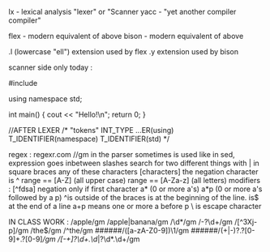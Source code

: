 lx - lexical analysis "lexer" or "Scanner
yacc - "yet another compiler compiler"

flex - modern equivalent of above
bison - modern equivalent of above

.l (lowercase "ell") extension used by flex
.y extension used by bison

scanner side only today : 

#include<iostream>

using namespace std;

int main()
{
  cout << "Hello!\n";
  return 0;
}

//AFTER LEXER
/*
"tokens"
INT_TYPE ...ER(using) T_IDENTIFIER(namespace) T_IDENTIFIER(std)
*/

regex :
regexr.com
//gm in the parser sometimes is used like in sed, expression goes inbetween slashes
search for two different things with | 
in square braces any of these characters [characters]
the negation character is ^
range == [A-Z] (all upper case)
range == [A-Za-z] (all letters)
modifiers : 
[^fdsa] negation only if first character
a* (0 or more a's)
a*p (0 or more a's followed by a p)
^is outside of the braces is at the beginning of the line.
is$ at the end of a line
a+p means one or more a before p
\ is escape character

IN CLASS WORK :
/apple/gm
/apple|banana/gm
/\d*/gm
/-?\d+/gm
/[^3Xj-p]/gm
/the$/gm
/^the/gm
######/([a-zA-Z0-9])\1/gm
######/(\+|-)?\.?[0-9]+\.?[0-9]*/gm
/[-+]?\d+\.\d*|?\d*\.\d+/gm


